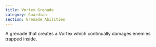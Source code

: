 ```yaml
---
title: Vortex Grenade
category: Guardian
section: Grenade Abilities
---
```


A grenade that creates a Vortex which continually damages enemies trapped inside.
